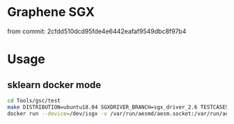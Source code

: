 # Graphene SGX

from commit: 2cfdd510dcd95fde4e6442eafaf9549dbc8f97b4

# Usage

## sklearn docker mode
```bash
cd Tools/gsc/test
make DISTRIBUTION=ubuntu18.04 SGXDRIVER_BRANCH=sgx_driver_2.6 TESTCASES=sklearn
docker run --device=/dev/isgx -v /var/run/aesmd/aesm.socket:/var/run/aesmd/aesm.socket gsc-ubuntu18.04-sklearn /graphene/Examples/kmeans.py
```